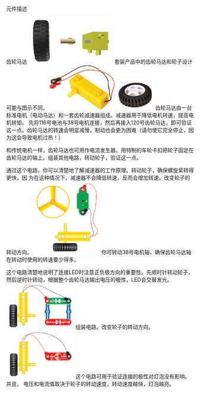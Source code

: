 元件描述

齿轮马达
![](025p1.png)
套装产品中的齿轮马达和轮子设计可能与图示不同。
![](025p2.png)
![](025p3.png)
齿轮马达由一台标准电机（电动马达）和一套齿轮减速器组成。减速器用于降低电机转速，提高电机转矩。
先将116号电池与38号电机连接，然后再接入120号齿轮马达，即可验证这一点。齿轮马达的转速会明显减慢，制动也会更为困难（请勿使它完全停止，因为这会导致电机过热！）

和传统电机一样，齿轮马达也可用作电流发生器。用特制的车轮卡扣把轮子固定在齿轮马达的轴上。组装其他电路，转动轮子，验证这一点。

通过这个电路，你可以清楚地了解减速器的工作原理。转动轮子，确保螺旋桨转得更快，因
为在这种情况下，减速器不会降低转速，反而会增加转速。改变轮子的转动方向。
![](025p4.png)
你可转动38号电机轴，确保齿轮马达轴在转动时使用的转速要少得多。

这个电路清楚地说明了连接LED时注意正负极方向的重要性。先顺时针转动轮子，然后逆时针转动，根据整个齿轮马达输出电压的极性，LED会交替发光。
![](025p5.png)
组装电路。改变轮子的转动方向。
![](025p6.png)
这个电路可用于验证连接的极性对灯泡没有影响。并且， 电压和电流值取决于轮子的转动速度，转动速度越快，灯泡越亮。